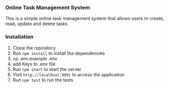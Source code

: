 ### Online Task Management System

This is a simple online task management system that allows users to create, read, update and delete tasks

### Installation

1. Clone the repository
2. Run `npm install` to install the dependencies
3. cp .env.example .env
4. add Keys to .env file
5. Run `npm start` to start the server
6. Visit `http://localhost:9091` to access the application
7. Run `npm test` to run the tests

